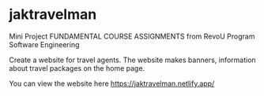 # jaktravelman

Mini Project FUNDAMENTAL COURSE ASSIGNMENTS  from RevoU  Program Software Engineering

Create a website for travel agents. The website makes banners, information about travel packages on the home page.

You can view the website here https://jaktravelman.netlify.app/
